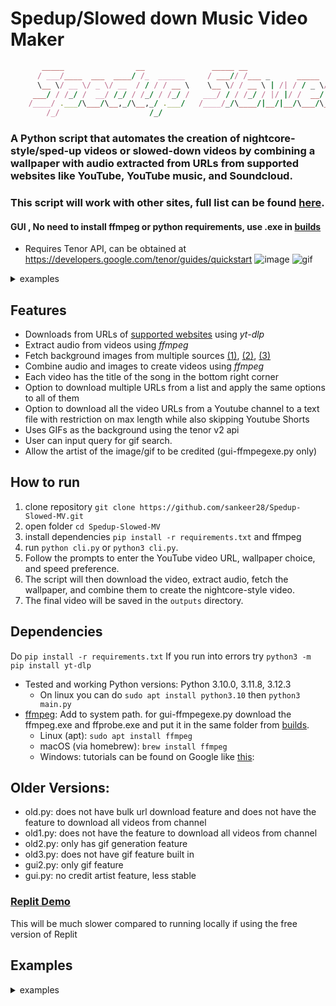 
# Spedup/Slowed down Music Video Maker
```ruby
       _____                __               _____ __                       __   __  ____    __
      / ___/____  ___  ____/ /_  ______     / ___// /___ _      _____  ____/ /  /  |/  / |  / /
      \__ \/ __ \/ _ \/ __  / / / / __ \    \__ \/ / __ \ | /| / / _ \/ __  /  / /|_/ /| | / / 
     ___/ / /_/ /  __/ /_/ / /_/ / /_/ /   ___/ / / /_/ / |/ |/ /  __/ /_/ /  / /  / / | |/ /
    /____/ .___/\___/\__,_/\__,_/ .___/   /____/_/\____/|__/|__/\___/\__,_/  /_/  /_/  |___/
        /_/                    /_/ 
```
### A Python script that automates the creation of nightcore-style/sped-up videos or slowed-down videos by combining a wallpaper with audio extracted from URLs from supported websites like **YouTube**, **YouTube music**, and **Soundcloud**. 
### This script will work with other sites, full list can be found [here](https://github.com/yt-dlp/yt-dlp/blob/master/supportedsites.md).
#### GUI  , No need to install ffmpeg or python requirements, use .exe in [builds](https://github.com/sankeer28/Spedup-Slowed-MV/releases/tag/builds)
- Requires Tenor API, can be obtained at https://developers.google.com/tenor/guides/quickstart
![image](https://github.com/user-attachments/assets/729518d6-dac6-4b52-b72b-d99f53c2c9e5)
![gif](https://github.com/sankeer28/Spedup-Slowed-MV/assets/112449287/52e46e16-7421-42f0-bd5e-ac603290e9af)
<details>
<summary>
examples
</summary>
       
https://github.com/user-attachments/assets/d4d58936-934e-412e-a609-5981f80cf296



https://github.com/user-attachments/assets/23602066-479c-420b-80c2-58bb3cd47210



https://github.com/user-attachments/assets/77bccb29-d06f-416b-a713-28c384195cb2



https://github.com/user-attachments/assets/b5974b81-b192-4cae-87da-a2fc966f7d56



https://github.com/user-attachments/assets/dab6bf93-6ef7-43f2-8a73-16cc0ffb1cec



https://github.com/user-attachments/assets/84ddf208-5ce8-4fc0-9508-e35ff0c13f1f


</details>

## Features
- Downloads from URLs of [supported websites](https://github.com/yt-dlp/yt-dlp/blob/master/supportedsites.md) using *yt-dlp*
- Extract audio from videos using *ffmpeg*
- Fetch background images from multiple sources [(1)](https://pic.re/image), [(2)](https://api.thecatapi.com/v1/images/search), [(3)](https://random.imagecdn.app/v1/image?width=1920&height=1080&format=json)
- Combine audio and images to create videos using *ffmpeg*
- Each video has the title of the song in the bottom right corner
- Option to download multiple URLs from a list and apply the same options to all of them
- Option to download all the video URLs from a Youtube channel to a text file with restriction on max length while also skipping Youtube Shorts
- Uses GIFs as the background using the tenor v2 api
- User can input query for gif search.
- Allow the artist of the image/gif to be credited (gui-ffmpegexe.py only)
## How to run
1. clone repository  ```git clone https://github.com/sankeer28/Spedup-Slowed-MV.git```
2. open folder ```cd Spedup-Slowed-MV ```
3. install dependencies ```pip install -r requirements.txt``` and ffmpeg
4. run ```python cli.py``` or ```python3 cli.py```.
5. Follow the prompts to enter the YouTube video URL, wallpaper choice, and speed preference.
6. The script will then download the video, extract audio, fetch the wallpaper, and combine them to create the nightcore-style video.
7. The final video will be saved in the `outputs` directory.
## Dependencies
Do  ```pip install -r requirements.txt``` If you run into errors try ```python3 -m pip install yt-dlp```
- Tested and working Python versions: Python 3.10.0, 3.11.8, 3.12.3
  - On linux you can do ```sudo apt install python3.10``` then ```python3 main.py```
- [ffmpeg](https://ffmpeg.org/): Add to system path. for gui-ffmpegexe.py download the ffmpeg.exe and ffprobe.exe and put it in the same folder from [builds](https://www.gyan.dev/ffmpeg/builds/).
  - Linux (apt): 
  ```sudo apt install ffmpeg```
  - macOS (via homebrew): 
      ```brew install ffmpeg```
  - Windows: tutorials can be found on Google like [this](https://www.wikihow.com/Install-FFmpeg-on-Windows): 

## Older Versions: 
- old.py: does not have bulk url download feature and does not have the feature to download all videos from channel
- old1.py: does not have the feature to download all videos from channel
- old2.py: only has gif generation feature
- old3.py: does not have gif feature built in
- gui2.py: only gif feature
- gui.py: no credit artist feature, less stable
### [Replit Demo](https://replit.com/@SankeerthikanNi/Spedup-Slowed-MV)
This will be much slower compared to running locally if using the free version of Replit
## Examples

<details>
<summary>
examples
</summary>

### Anime Slowed
https://github.com/sankeer28/Spedup-Slowed-MV/assets/112449287/22cac793-a34f-4453-9e81-9455060ac358

### Random Wallpaper Spedup
https://github.com/sankeer28/Spedup-Slowed-MV/assets/112449287/8f3a09bc-39cd-4f4f-980f-d2ad478c4d4f
### Pexels Query: City
https://github.com/sankeer28/Spedup-Slowed-MV/assets/112449287/956394c8-a519-4491-9e92-89409752e7e6


### Anime Spedup


https://github.com/sankeer28/Spedup-Slowed-MV/assets/112449287/ccd01716-2b52-4d7c-9d2d-22f962615652

https://github.com/sankeer28/Spedup-Slowed-MV/assets/112449287/9fd4c20c-1b03-4819-a5b3-8fdc4a67df2a

https://github.com/sankeer28/Spedup-Slowed-MV/assets/112449287/f5738fd4-90f4-4908-9b0a-3a9a15b5062d


### Cat Spedup
https://github.com/sankeer28/Spedup-Slowed-MV/assets/112449287/070be00a-1ff8-4d46-9662-2a6df9a0b4b7



</details>
